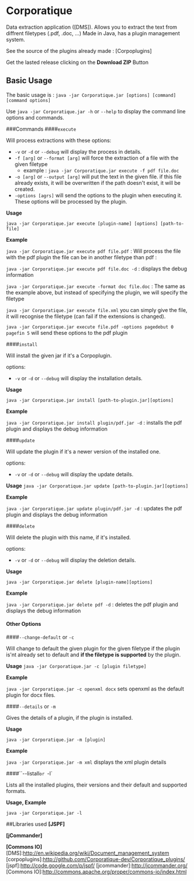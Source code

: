 Corporatique
====================

Data extraction application ([DMS]). Allows you to extract the text from diffrent filetypes (.pdf, .doc, ...)
Made in Java, has a plugin management system.

See the source of the plugins already made : [Corpoplugins]

Get the lasted release clicking on the **Download ZIP** Button

## Basic Usage
The basic usage is :
`java -jar Corporatique.jar [options] [command] [command options]`

Use `java -jar Corporatique.jar -h` or `--help` to display the command line options and commands.

###Commands
####`execute`

Will process extractions with these options:

  * `-v` or `-d` or `--debug` will display the process in details.
  * `-f [arg]` or `--format [arg]` will force the extraction of a file with the given filetype
    * example : `java -jar Corporatique.jar execute -f pdf file.doc`
  * `-o [arg]` or `--output [arg]` will put the text in the given file. if this file already exists, it will be overwritten if the path doesn't exist, it will be created.
  * `-options [agrs]` will send the options to the plugin when executing it. These options will be processed by the plugin.

**Usage**

`java -jar Corporatique.jar execute [plugin-name] [options] [path-to-file]`

**Example**

`java -jar Corporatique.jar execute pdf file.pdf` : Will process the file with the pdf plugin the file can be in another filetype than pdf :

`java -jar Corporatique.jar execute pdf file.doc -d` : displays the debug information

`java -jar Corporatique.jar execute -format doc file.doc` : The same as the example above, but instead of specifying the plugin, we will specify the filetype

`java -jar Corporatique.jar execute file.xml` you can simply give the file, it will recognise the filetype (can fail if the extensions is changed).

`java -jar Corporatique.jar execute file.pdf -options pagedebut 0 pagefin 5` will send these options to the pdf plugin

####`install`

Will install the given jar if it's a Corpoplugin.

options:
  * `-v` or `-d` or `--debug` will display the installation details.

**Usage**

`java -jar Corporatique.jar install [path-to-plugin.jar][options]`

**Example**

`java -jar Corporatique.jar install plugin/pdf.jar -d` : installs the pdf plugin and displays the debug information

####`update`

Will update the plugin if it's a newer version of the installed one.

options:
  * `-v` or `-d` or `--debug` will display the update details.

**Usage**
`java -jar Corporatique.jar update [path-to-plugin.jar][options]`

**Example**

`java -jar Corporatique.jar update plugin/pdf.jar -d` : updates the pdf plugin and displays the debug information

####`delete`

Will delete the plugin with this name, if it's installed.

options:
  * `-v` or `-d` or `--debug` will display the deletion details.

**Usage**

`java -jar Corporatique.jar delete [plugin-name][options]`

**Example**

`java -jar Corporatique.jar delete pdf -d` : deletes the pdf plugin and displays the debug information

#### Other Options
####`--change-default` or `-c`

Will change to default the given plugin for the given filetype if the plugin is'nt already set to default and **if the filetype is supported** by the plugin.

**Usage**
`java -jar Corporatique.jar -c [plugin filetype]`

**Example**

`java -jar Corporatique.jar -c openxml docx` sets openxml as the default plugin for docx files.

####`--details` or `-m`

Gives the details of a plugin, if the plugin is installed.

**Usage**

`java -jar Corporatique.jar -m [plugin]`

**Example**

`java -jar Corporatique.jar -m xml` displays the xml plugin details

####``--listall`or `-l`

Lists all the installed plugins, their versions and their default and supported formats.

**Usage, Example**

`java -jar Corporatique.jar -l`

##Libraries used
**[JSPF]** 

**[jCommander]**

**[Commons IO]**
[DMS]:http://en.wikipedia.org/wiki/Document_management_system
[corpoplugins]:http://github.com/Corporatique-dev/Corporatique_plugins/
[jspf]:http://code.google.com/p/jspf/
[jcommander]:http://jcommander.org/
[Commons IO]:http://commons.apache.org/proper/commons-io/index.html
